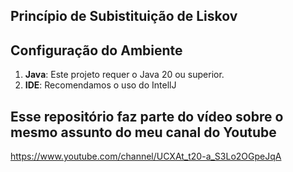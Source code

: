 ## Princípio de Subistituição de Liskov

## Configuração do Ambiente

1. **Java**: Este projeto requer o Java 20 ou superior.
2. **IDE**: Recomendamos o uso do IntellJ

## Esse repositório faz parte do vídeo sobre o mesmo assunto do meu canal do Youtube

https://www.youtube.com/channel/UCXAt_t20-a_S3Lo2OGpeJqA
